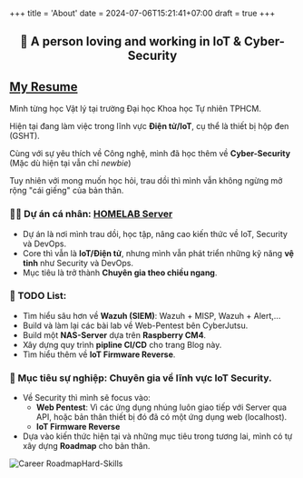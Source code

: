 +++
title = 'About'
date = 2024-07-06T15:21:41+07:00
draft = true
+++

<h2 align="center">👋 A person loving and working in IoT & Cyber-Security</h2>

## [My Resume](../CV_VinhLD_01072024.pdf)

Mình từng học Vật lý tại trường Đại học Khoa học Tự nhiên TPHCM.

Hiện tại đang làm việc trong lĩnh vực **Điện tử/IoT**, cụ thể là thiết bị hộp đen (GSHT).

Cùng với sự yêu thích về Công nghệ, mình đã học thêm về **Cyber-Security** (Mặc dù hiện tại vẫn chỉ *newbie*)

Tuy nhiên với mong muốn học hỏi, trau dồi thì mình vẫn không ngừng mở rộng "cái giếng" của bản thân.

### 👨‍💻 Dự án cá nhân: [HOMELAB Server](https://www.vinhld-homelab.io.vn)
- Dự án là nơi mình trau dồi, học tập, nâng cao kiến thức về IoT, Security và DevOps.
- Core thì vẫn là **IoT/Điện tử**, nhưng mình vẫn phát triển những kỹ năng **vệ tinh** như Security và DevOps.
- Mục tiêu là trở thành **Chuyên gia theo chiều ngang**.

### 🌱 TODO List:
- Tìm hiểu sâu hơn về **Wazuh (SIEM)**: Wazuh + MISP, Wazuh + Alert,...
- Build và làm lại các bài lab về Web-Pentest bên CyberJutsu.
- Build một **NAS-Server** dựa trên **Raspberry CM4**.
- Xây dựng quy trình **pipline CI/CD** cho trang Blog này.
- Tìm hiểu thêm về **IoT Firmware Reverse**.

### 🔭 Mục tiêu sự nghiệp: Chuyên gia về lĩnh vực **IoT Security**.
- Về Security thì mình sẽ focus vào:
	- **Web Pentest**: Vì các ứng dụng nhúng luôn giao tiếp với Server qua API, hoặc bản thân thiết bị đó đã có một ứng dụng web (localhost).
	- **IoT Firmware Reverse**
- Dựa vào kiến thức hiện tại và những mục tiêu trong tương lai, mình có tự xây dựng **Roadmap** cho bản thân.

![Career RoadmapHard-Skills](/image/Career_RoadmapHard-Skills.png)

